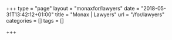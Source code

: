 +++
type = "page"
layout = "monaxfor/lawyers"
date = "2018-05-31T13:42:12+01:00"
title = "Monax | Lawyers"
url = "/for/lawyers"
categories = []
tags = []

+++
